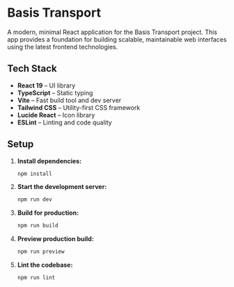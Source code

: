 # Basis Transport

A modern, minimal React application for the Basis Transport project. This app provides a foundation for building scalable, maintainable web interfaces using the latest frontend technologies.

## Tech Stack
- **React 19** – UI library
- **TypeScript** – Static typing
- **Vite** – Fast build tool and dev server
- **Tailwind CSS** – Utility-first CSS framework
- **Lucide React** – Icon library
- **ESLint** – Linting and code quality

## Setup

1. **Install dependencies:**
   ```bash
   npm install
   ```
2. **Start the development server:**
   ```bash
   npm run dev
   ```
3. **Build for production:**
   ```bash
   npm run build
   ```
4. **Preview production build:**
   ```bash
   npm run preview
   ```
5. **Lint the codebase:**
   ```bash
   npm run lint
   ```